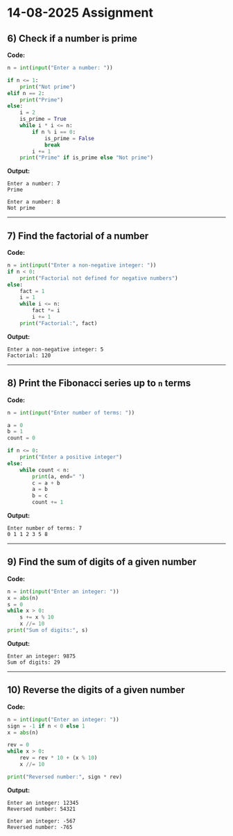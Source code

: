 
# 14-08-2025 Assignment

## 6) Check if a number is prime

**Code:**
```python
n = int(input("Enter a number: "))

if n <= 1:
    print("Not prime")
elif n == 2:
    print("Prime")
else:
    i = 2
    is_prime = True
    while i * i <= n:
        if n % i == 0:
            is_prime = False
            break
        i += 1
    print("Prime" if is_prime else "Not prime")
````

**Output:**

```
Enter a number: 7
Prime

Enter a number: 8
Not prime
```

---

## 7) Find the factorial of a number

**Code:**

```python
n = int(input("Enter a non-negative integer: "))
if n < 0:
    print("Factorial not defined for negative numbers")
else:
    fact = 1
    i = 1
    while i <= n:
        fact *= i
        i += 1
    print("Factorial:", fact)
```

**Output:**

```
Enter a non-negative integer: 5
Factorial: 120
```

---

## 8) Print the Fibonacci series up to `n` terms

**Code:**

```python
n = int(input("Enter number of terms: "))

a = 0
b = 1
count = 0

if n <= 0:
    print("Enter a positive integer")
else:
    while count < n:
        print(a, end=" ")
        c = a + b
        a = b
        b = c
        count += 1
```

**Output:**

```
Enter number of terms: 7
0 1 1 2 3 5 8
```

---

## 9) Find the sum of digits of a given number

**Code:**

```python
n = int(input("Enter an integer: "))
x = abs(n)
s = 0
while x > 0:
    s += x % 10
    x //= 10
print("Sum of digits:", s)
```

**Output:**

```
Enter an integer: 9875
Sum of digits: 29
```

---

## 10) Reverse the digits of a given number

**Code:**

```python
n = int(input("Enter an integer: "))
sign = -1 if n < 0 else 1
x = abs(n)

rev = 0
while x > 0:
    rev = rev * 10 + (x % 10)
    x //= 10

print("Reversed number:", sign * rev)
```

**Output:**

```
Enter an integer: 12345
Reversed number: 54321

Enter an integer: -567
Reversed number: -765
```
